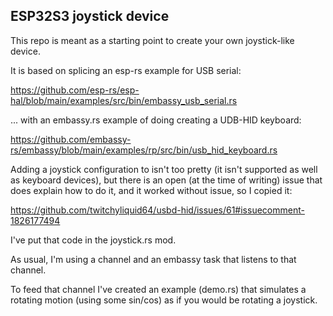 ## ESP32S3 joystick device

This repo is meant as a starting point to create your own joystick-like device.

It is based on splicing an esp-rs example for USB serial:

https://github.com/esp-rs/esp-hal/blob/main/examples/src/bin/embassy_usb_serial.rs

... with an embassy.rs example of doing creating a UDB-HID keyboard:

https://github.com/embassy-rs/embassy/blob/main/examples/rp/src/bin/usb_hid_keyboard.rs

Adding a joystick configuration to isn't too pretty (it isn't supported as well as keyboard devices), but there is an open (at the time of writing) issue that does explain how to do it, and it worked without issue, so I copied it:

https://github.com/twitchyliquid64/usbd-hid/issues/61#issuecomment-1826177494

I've put that code in the joystick.rs mod.

As usual, I'm using a channel and an embassy task that listens to that channel.

To feed that channel I've created an example (demo.rs) that simulates a rotating motion (using some sin/cos) as if you would be rotating
a joystick. 